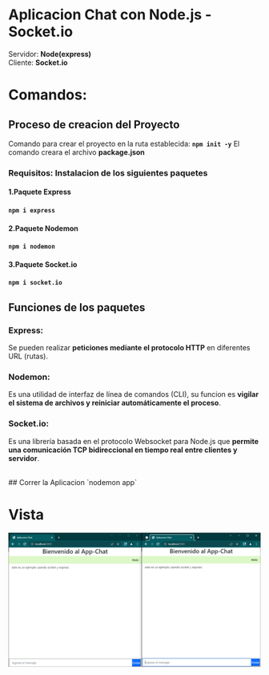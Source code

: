 # Aplicacion Chat con Node.js - Socket.io

Servidor: **Node(express)**<br>
Cliente: **Socket.io**<br>

# Comandos:

## Proceso de creacion del Proyecto
Comando para crear el proyecto en la ruta establecida:
**`npm init -y`**
El comando creara el archivo **package.json**
<br>

### Requisitos: Instalacion de los siguientes paquetes

#### 1.Paquete Express
**`npm i express`**


#### 2.Paquete Nodemon
**`npm i nodemon`**


#### 3.Paquete Socket.io
**`npm i socket.io`**



## Funciones de los paquetes
### Express:
Se pueden realizar **peticiones mediante el protocolo HTTP** en diferentes URL (rutas).

### Nodemon:
Es una utilidad de interfaz de línea de comandos (CLI), su funcion es **vigilar el sistema de archivos y reiniciar automáticamente el proceso**.

### Socket.io:
Es una librería basada en el protocolo Websocket para Node.js que **permite una comunicación TCP bidireccional en tiempo real entre clientes y servidor**.



<br>
## Correr la Aplicacion
`nodemon app`


# Vista
<p aling="center">
    <img src="preview.png" alt="">
</p>
